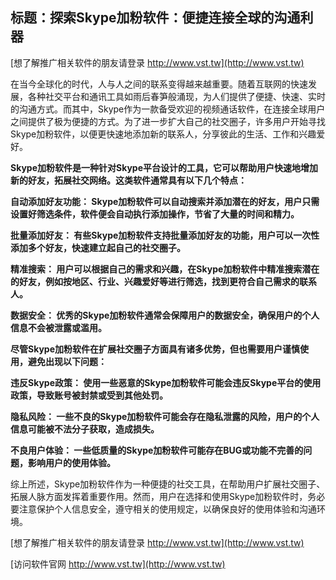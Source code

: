 ## **标题：探索Skype加粉软件：便捷连接全球的沟通利器**

[想了解推广相关软件的朋友请登录 http://www.vst.tw](http://www.vst.tw)

在当今全球化的时代，人与人之间的联系变得越来越重要。随着互联网的快速发展，各种社交平台和通讯工具如雨后春笋般涌现，为人们提供了便捷、快速、实时的沟通方式。而其中，Skype作为一款备受欢迎的视频通话软件，在连接全球用户之间提供了极为便捷的方式。为了进一步扩大自己的社交圈子，许多用户开始寻找Skype加粉软件，以便更快速地添加新的联系人，分享彼此的生活、工作和兴趣爱好。

**Skype加粉软件是一种针对Skype平台设计的工具，它可以帮助用户快速地增加新的好友，拓展社交网络。这类软件通常具有以下几个特点：**

**自动添加好友功能： Skype加粉软件可以自动搜索并添加潜在的好友，用户只需设置好筛选条件，软件便会自动执行添加操作，节省了大量的时间和精力。**

**批量添加好友： 有些Skype加粉软件支持批量添加好友的功能，用户可以一次性添加多个好友，快速建立起自己的社交圈子。**

**精准搜索： 用户可以根据自己的需求和兴趣，在Skype加粉软件中精准搜索潜在的好友，例如按地区、行业、兴趣爱好等进行筛选，找到更符合自己需求的联系人。**

**数据安全： 优秀的Skype加粉软件通常会保障用户的数据安全，确保用户的个人信息不会被泄露或滥用。**

**尽管Skype加粉软件在扩展社交圈子方面具有诸多优势，但也需要用户谨慎使用，避免出现以下问题：**

**违反Skype政策： 使用一些恶意的Skype加粉软件可能会违反Skype平台的使用政策，导致账号被封禁或受到其他处罚。**

**隐私风险： 一些不良的Skype加粉软件可能会存在隐私泄露的风险，用户的个人信息可能被不法分子获取，造成损失。**

**不良用户体验： 一些低质量的Skype加粉软件可能存在BUG或功能不完善的问题，影响用户的使用体验。**

综上所述，Skype加粉软件作为一种便捷的社交工具，在帮助用户扩展社交圈子、拓展人脉方面发挥着重要作用。然而，用户在选择和使用Skype加粉软件时，务必要注意保护个人信息安全，遵守相关的使用规定，以确保良好的使用体验和沟通环境。

[想了解推广相关软件的朋友请登录 http://www.vst.tw](http://www.vst.tw)


[访问软件官网 http://www.vst.tw](http://www.vst.tw)
